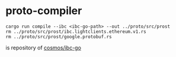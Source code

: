 # proto-compiler

```
cargo run compile --ibc <ibc-go-path> --out ../proto/src/prost
rm ../proto/src/prost/ibc.lightclients.ethereum.v1.rs
rm ../proto/src/prost/google.protobuf.rs
```

<ibc-go-path> is repository of [cosmos/ibc-go](https://github.com/cosmos/ibc-go)

